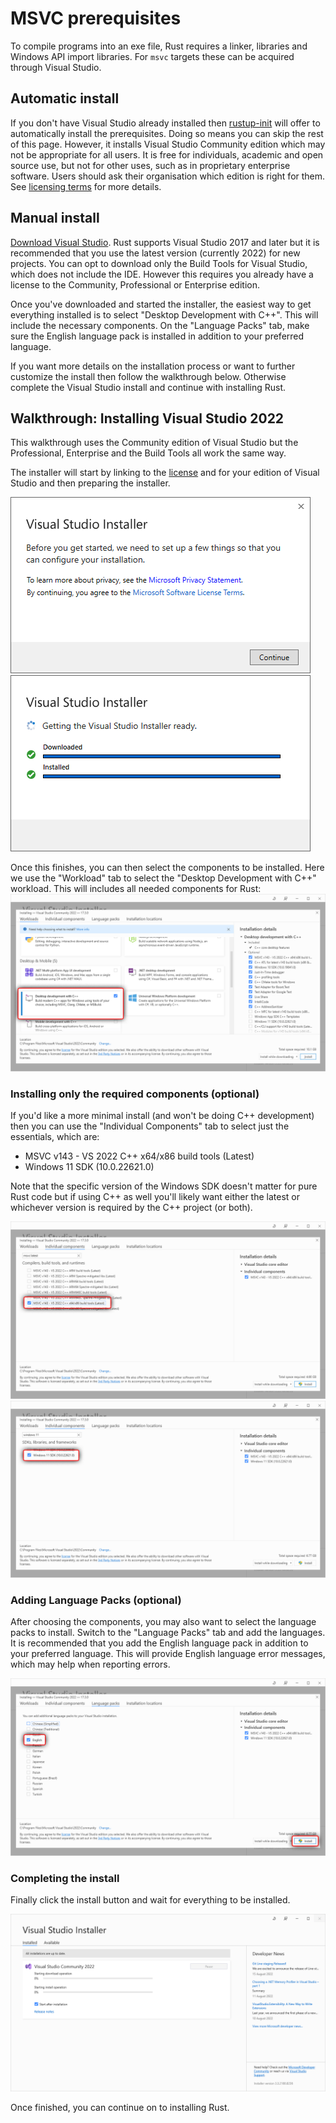 # MSVC prerequisites

To compile programs into an exe file, Rust requires a linker, libraries and Windows API import libraries.
For `msvc` targets these can be acquired through Visual Studio.

## Automatic install

If you don't have Visual Studio already installed then [rustup-init] will offer to automatically install the prerequisites.
Doing so means you can skip the rest of this page.
However, it installs Visual Studio Community edition which may not be appropriate for all users.
It is free for individuals, academic and open source use, but not for other uses, such as in proprietary enterprise software.
Users should ask their organisation which edition is right for them.
See [licensing terms][vs licences] for more details.

## Manual install

[Download Visual Studio][vs downloads].
Rust supports Visual Studio 2017 and later but it is recommended that you use the latest version (currently 2022) for new projects.
You can opt to download only the Build Tools for Visual Studio, which does not include the IDE.
However this requires you already have a license to the Community, Professional or Enterprise edition.

Once you've downloaded and started the installer, the easiest way to get everything installed is to select "Desktop Development with C++".
This will include the necessary components.
On the "Language Packs" tab, make sure the English language pack is installed in addition to your preferred language.

If you want more details on the installation process or want to further customize the install then follow the walkthrough below.
Otherwise complete the Visual Studio install and continue with installing Rust.

## Walkthrough: Installing Visual Studio 2022

This walkthrough uses the Community edition of Visual Studio but the Professional, Enterprise and the Build Tools all work the same way.

The installer will start by linking to the [license][vs licences] and for your edition of Visual Studio and then preparing the installer.

![Accept the license](<../.media/MSVC prerequisites/step1.png>)
![Installing the installer](<../.media/MSVC prerequisites/step2.png>)

Once this finishes, you can then select the components to be installed.
Here we use the "Workload" tab to select the "Desktop Development with C++" workload.
This will includes all needed components for Rust:
![Select the C++ Workload](<../.media/MSVC prerequisites/step3.png>)

### Installing only the required components (optional)

If you'd like a more minimal install (and won't be doing C++ development) then you can use the "Individual Components" tab to select just the essentials, which are:

* MSVC v143 - VS 2022 C++ x64/x86 build tools (Latest)
* Windows 11 SDK (10.0.22621.0)

Note that the specific version of the Windows SDK doesn't matter for pure Rust code but if using C++ as well you'll likely want either the latest or whichever version is required by the C++ project (or both).

![Select the latest MSVC component](<../.media/MSVC prerequisites/component-msvc.png>)
![Select the Windows 11 SDK component](<../.media/MSVC prerequisites/component-sdk.png>)

### Adding Language Packs (optional)

After choosing the components, you may also want to select the language packs to install.
Switch to the "Language Packs" tab and add the languages.
It is recommended that you add the English language pack in addition to your preferred language.
This will provide English language error messages, which may help when reporting errors.

![Add the English language](<../.media/MSVC prerequisites/step4.png>)

### Completing the install

Finally click the install button and wait for everything to be installed.

![Wait for the install to complete](<../.media/MSVC prerequisites/step5.png>)

Once finished, you can continue on to installing Rust.

[rustup-init]: https://rustup.rs
[vs downloads]: https://visualstudio.microsoft.com/downloads/
[vs licences]: https://visualstudio.microsoft.com/license-terms/
